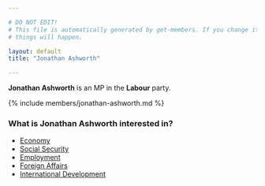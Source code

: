 ```yaml
---

# DO NOT EDIT!
# This file is automatically generated by get-members. If you change it, bad
# things will happen.

layout: default
title: "Jonathan Ashworth"

---
```


**Jonathan Ashworth** is an MP in the **Labour** party.

{% include members/jonathan-ashworth.md %}

### What is Jonathan Ashworth interested in?


* [Economy](/interests/economy.html)
* [Social Security](/interests/social-security.html)
* [Employment](/interests/employment.html)
* [Foreign Affairs](/interests/foreign-affairs.html)
* [International Development](/interests/international-development.html)
